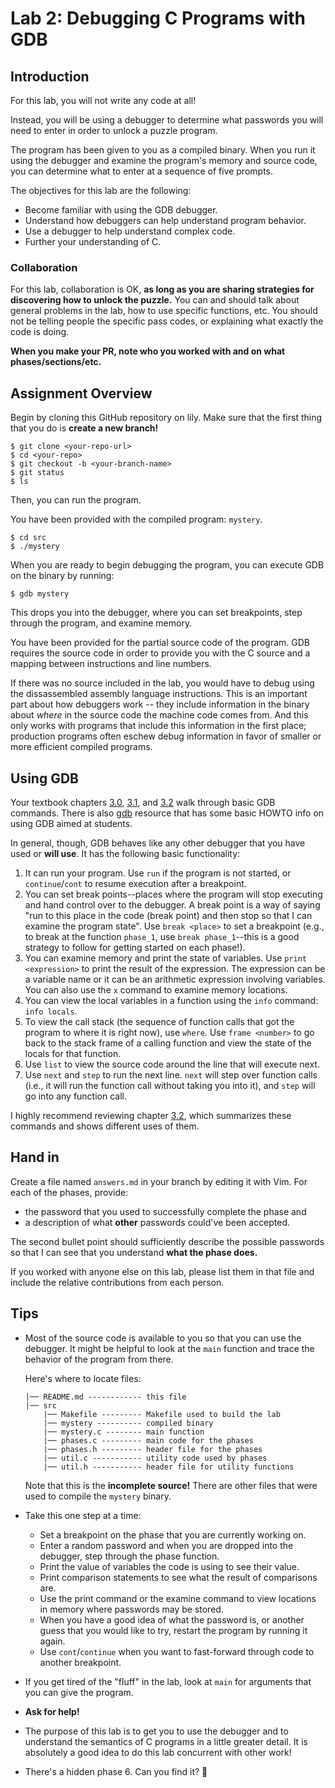 # Lab 2: Debugging C Programs with GDB

## Introduction

For this lab, you will not write any code at all!

Instead, you will be using a debugger to determine what passwords you will need
to enter in order to unlock a puzzle program. 

The program has been given to you as a compiled binary. When you run it using
the debugger and examine the program's memory and source code, you can determine
what to enter at a sequence of five prompts.

The objectives for this lab are the following:

* Become familiar with using the GDB debugger.
* Understand how debuggers can help understand program behavior.
* Use a debugger to help understand complex code.
* Further your understanding of C.

### Collaboration

For this lab, collaboration is OK, __as long as you are sharing strategies for
discovering how to unlock the puzzle.__ You can and should talk about general
problems in the lab, how to use specific functions, etc. You should not be
telling people the specific pass codes, or explaining what exactly the code is
doing.

__When you make your PR, note who you worked with and on what
phases/sections/etc.__ 

## Assignment Overview

Begin by cloning this GitHub repository on lily. Make sure that the first thing
that you do is __create a new branch!__

```
$ git clone <your-repo-url>
$ cd <your-repo>
$ git checkout -b <your-branch-name>
$ git status
$ ls
```

Then, you can run the program.

You have been provided with the compiled program: `mystery`.

```
$ cd src
$ ./mystery
```

When you are ready to begin debugging the program, you can execute GDB
on the binary by running:

```
$ gdb mystery
```

This drops you into the debugger, where you can set breakpoints, step through
the program, and examine memory.

You have been provided for the partial source code of the program. GDB requires
the source code in order to provide you with the C source and a mapping between
instructions and line numbers. 

If there was no source included in the lab, you would have to debug using the
dissassembled assembly language instructions. This is an important part about
how debuggers work -- they include information in the binary about _where_ in
the source code the machine code comes from. And this only works with programs
that include this information in the first place; production programs often
eschew debug information in favor of smaller or more efficient compiled
programs.

## Using GDB

Your textbook chapters
[3.0](https://diveintosystems.org/book/C3-C_debug/index.html),
[3.1](https://diveintosystems.org/book/C3-C_debug/gdb.html), and
[3.2](https://diveintosystems.org/book/C3-C_debug/gdb_commands.html) walk
through basic GDB commands. There is also
[gdb](https://www.cs.swarthmore.edu/~newhall/unixhelp/howto_gdb.php) resource
that has some basic HOWTO info on using GDB aimed at students.

In general, though, GDB behaves like any other debugger that you have used or
__will use__. It has the following basic functionality:

1. It can run your program. Use `run` if the program is not started, or
   `continue`/`cont` to resume execution after a breakpoint.
2. You can set break points--places where the program will stop executing and
   hand control over to the debugger. A break point is a way of saying "run to
   this place in the code (break point) and then stop so that I can examine the
   program state". Use `break <place>` to set a breakpoint (e.g., to break at
   the function `phase_1`, use `break phase_1`--this is a good strategy to
   follow for getting started on each phase!).
3. You can examine memory and print the state of variables. Use `print
   <expression>` to print the result of the expression. The expression can be a
   variable name or it can be an arithmetic expression involving variables.
   You can also use the `x` command to examine memory locations.
4. You can view the local variables in a function using the `info` command:
   `info locals`.
5. To view the call stack (the sequence of function calls that got the program
   to where it is right now), use `where`. Use `frame <number>` to go back to
   the stack frame of a calling function and view the state of the locals for
   that function.
6. Use `list` to view the source code around the line that will execute next.
7. Use `next` and `step` to run the next line. `next` will step over function
   calls (i.e., it will run the function call without taking you into it), and
   `step` will go into any function call.

I highly recommend reviewing chapter
[3.2](https://diveintosystems.org/book/C3-C_debug/gdb_commands.html), which
summarizes these commands and shows different uses of them. 

## Hand in

Create a file named `answers.md` in your branch by editing it with Vim. For each
of the phases, provide:

* the password that you used to successfully complete the phase and
* a description of what __other__ passwords could've been accepted. 

The second bullet point should sufficiently describe the possible passwords so
that I can see that you understand __what the phase does.__

If you worked with anyone else on this lab, please list them in that file and
include the relative contributions from each person.

## Tips

* Most of the source code is available to you so that you can use the debugger.
  It might be helpful to look at the `main` function and trace the behavior of
  the program from there.

  Here's where to locate files:

  ```
  |── README.md ------------ this file
  |── src
      |── Makefile --------- Makefile used to build the lab
      |── mystery ---------- compiled binary
      |── mystery.c -------- main function
      |── phases.c --------- main code for the phases
      |── phases.h --------- header file for the phases
      |── util.c ----------- utility code used by phases
      |── util.h ----------- header file for utility functions
  ```

  Note that this is the __incomplete source!__ There are other files that were
  used to compile the `mystery` binary.

* Take this one step at a time:
  
  * Set a breakpoint on the phase that you are currently working on.
  * Enter a random password and when you are dropped into the debugger, step
    through the phase function.
  * Print the value of variables the code is using to see their value.
  * Print comparison statements to see what the result of comparisons are.
  * Use the print command or the examine command to view locations in memory
    where passwords may be stored.
  * When you have a good idea of what the password is, or another guess that you
    would like to try, restart the program by running it again. 
  * Use `cont`/`continue` when you want to fast-forward through code to another
    breakpoint.

* If you get tired of the "fluff" in the lab, look at `main` for arguments that you
  can give the program.

* __Ask for help!__

* The purpose of this lab is to get you to use the debugger and to understand
  the semantics of C programs in a little greater detail. It is absolutely a
  good idea to do this lab concurrent with other work!

* There's a hidden phase 6. Can you find it? 👀
